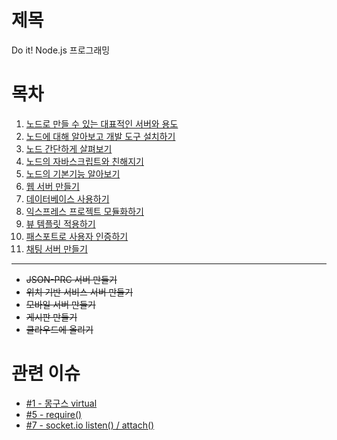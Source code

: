 # 제목

Do it! Node.js 프로그래밍

# 목차

1. [노드로 만들 수 있는 대표적인 서버와 용도](00_노드로_만들_수_있는_대표적인_서버와_용도)
1. [노드에 대해 알아보고 개발 도구 설치하기](01_노드에_대해_알아보고_개발_도구_설치하기)
1. [노드 간단하게 살펴보기](02_노드_간단하게_살펴보기)
1. [노드의 자바스크립트와 친해지기](03_노드의_자바스크립트와_친해지기)
1. [노드의 기본기능 알아보기](04_노드의_기본_기능_알아보기)
1. [웹 서버 만들기](05_웹_서버_만들기)
1. [데이터베이스 사용하기](06_데이터베이스_사용하기)
1. [익스프레스 프로젝트 모듈화하기](07_익스프레스_프로젝트를_모듈화하기)
1. [뷰 템플릿 적용하기](08_뷰_템플릿_적용하기)
1. [패스포트로 사용자 인증하기](09_패스포트로_사용자_인증하기)
1. [채팅 서버 만들기](10_채팅_서버_만들기)

---------------------------------------

- ~~JSON-PRC 서버 만들기~~
- ~~위치 기반 서비스 서버 만들기~~
- ~~모바일 서버 만들기~~
- ~~게시판 만들기~~
- ~~클라우드에 올리기~~

# 관련 이슈

- [#1 - 몽구스 virtual](https://github.com/heowc/programming-study/issues/1)
- [#5 - require()](https://github.com/heowc/programming-study/issues/5)
- [#7 - socket.io listen() / attach()](https://github.com/heowc/programming-study/issues/7)